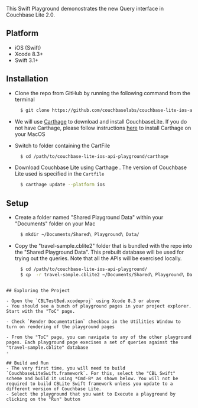 This Swift Playground demonostrates the new Query interface in Couchbase Lite 2.0. 

## Platform 
- iOS (Swift)
- Xcode 8.3+
- Swift 3.1+

## Installation
- Clone the repo from GitHub by running the following command from the terminal
  ``` bash
    $ git clone https://github.com/couchbaselabs/couchbase-lite-ios-api-playground   
  ```

-  We will use [Carthage](https://github.com/Carthage/Carthage) to download and install CouchbaseLite. If you do not have Carthage, please follow instructions [here](https://github.com/Carthage/Carthage#installing-carthage) to install Carthage on your MacOS

- Switch to folder containing the CartFile
  ``` bash
    $ cd /path/to/couchbase-lite-ios-api-playground/carthage 
  ```

- Download Couchbase Lite using Carthage . The version of Couchbase Lite used is specified in the `Cartfile`
  ``` bash
    $ carthage update --platform ios
  ```

## Setup
- Create a folder named "Shared Playground Data" within your "Documents" folder on your Mac
  ``` bash
    $ mkdir ~/Documents/Shared\ Playground\ Data/
  ```

- Copy the "travel-sample.cblite2" folder that is bundled with the repo into the "Shared Playground Data". This prebuilt database will be used for trying out the queries. Note that all the APIs will be exercised locally.

  ``` bash
    $ cd /path/to/couchbase-lite-ios-api-playground/
    $ cp  -r travel-sample.cblite2 ~/Documents/Shared\ Playground\ Data/
 ```

## Exploring the Project 

- Open the `CBLTestBed.xcodeproj` using Xcode 8.3 or above
- You should see a bunch of playground pages in your project explorer. Start with the "ToC" page.

- Check `Render Documentation` checkbox in the Utilities Window to turn on rendering of the playground pages

- From the "ToC" page, you can navigate to any of the other playground pages. Each playground page execises a set of queries against the "travel-sample.cblite" database
- 

## Build and Run
- The very first time, you will need to build `CouchbaseLiteSwift.framework`. For this, select the "CBL Swift" scheme and build it using *Cmd-B* as shown below. You will not be required to build CBLite Swift framework unless you update to a different version of Couchbase Lite. 
- Select the playground that you want to Execute a playground by clicking on the "Run" button